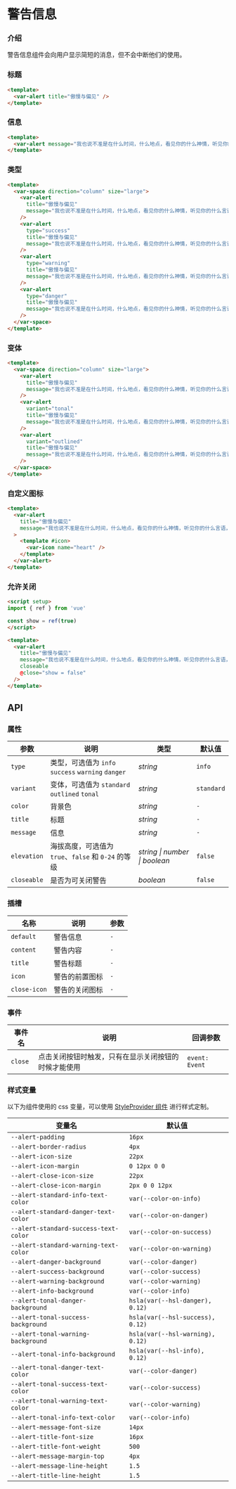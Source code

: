 # 警告信息

### 介绍

警告信息组件会向用户显示简短的消息，但不会中断他们的使用。

### 标题

```html
<template>
  <var-alert title="傲慢与偏见" />
</template>
```

### 信息

```html
<template>
  <var-alert message="我也说不准是在什么时间，什么地点，看见你的什么神情，听见你的什么言语，便开始爱上了你。" />
</template>
```

### 类型

```html
<template>
  <var-space direction="column" size="large">
    <var-alert 
      title="傲慢与偏见" 
      message="我也说不准是在什么时间，什么地点，看见你的什么神情，听见你的什么言语，便开始爱上了你。"
    />
    <var-alert 
      type="success"
      title="傲慢与偏见" 
      message="我也说不准是在什么时间，什么地点，看见你的什么神情，听见你的什么言语，便开始爱上了你。"
    />
    <var-alert 
      type="warning"
      title="傲慢与偏见" 
      message="我也说不准是在什么时间，什么地点，看见你的什么神情，听见你的什么言语，便开始爱上了你。"
    />
    <var-alert
      type="danger"
      title="傲慢与偏见" 
      message="我也说不准是在什么时间，什么地点，看见你的什么神情，听见你的什么言语，便开始爱上了你。"
    />
  </var-space>
</template>
```

### 变体

```html
<template>
  <var-space direction="column" size="large">
    <var-alert 
      title="傲慢与偏见" 
      message="我也说不准是在什么时间，什么地点，看见你的什么神情，听见你的什么言语，便开始爱上了你。"
    />
    <var-alert 
      variant="tonal"
      title="傲慢与偏见" 
      message="我也说不准是在什么时间，什么地点，看见你的什么神情，听见你的什么言语，便开始爱上了你。"
    />
    <var-alert 
      variant="outlined"
      title="傲慢与偏见" 
      message="我也说不准是在什么时间，什么地点，看见你的什么神情，听见你的什么言语，便开始爱上了你。"
    />
  </var-space>
</template>
```

### 自定义图标

```html
<template>
  <var-alert 
    title="傲慢与偏见" 
    message="我也说不准是在什么时间，什么地点，看见你的什么神情，听见你的什么言语，便开始爱上了你。"
  >
    <template #icon>
      <var-icon name="heart" />
    </template>
  </var-alert>
</template>
```

### 允许关闭

```html
<script setup>
import { ref } from 'vue'

const show = ref(true)
</script>

<template>
  <var-alert 
    title="傲慢与偏见" 
    message="我也说不准是在什么时间，什么地点，看见你的什么神情，听见你的什么言语，便开始爱上了你。"
    closeable
    @close="show = false"
  />
</template>
```

## API

### 属性

| 参数          | 说明 | 类型 | 默认值 |
|-------------| ---- | ---- | ---- |
| `type`      | 类型，可选值为 `info` `success` `warning` `danger` | _string_ | `info` |
| `variant`      | 变体，可选值为 `standard` `outlined` `tonal` | _string_ | `standard` |
| `color` | 背景色 | _string_ | `-` |
| `title` | 标题 | _string_ | `-` |
| `message`  | 信息 | _string_ | `-` |
| `elevation`  | 海拔高度，可选值为 `true`、`false` 和 `0-24` 的等级  | _string \| number \| boolean_ | `false`  |
| `closeable` | 是否为可关闭警告 | _boolean_ | `false` |

### 插槽

| 名称 | 说明 | 参数 |
| ---- | ---- | ----|
| `default` | 警告信息 | `-` |
| `content` | 警告内容 | `-` |
| `title`   | 警告标题 | `-` |
| `icon` | 警告的前置图标 | `-` |
| `close-icon`   | 警告的关闭图标 | `-` |

### 事件

| 事件名 | 说明 | 回调参数 |
| ---- | ---- | ---- |
| `close` | 点击关闭按钮时触发，只有在显示关闭按钮的时候才能使用 | `event: Event`  |

### 样式变量

以下为组件使用的 css 变量，可以使用 [StyleProvider 组件](#/zh-CN/style-provider) 进行样式定制。

| 变量名                         | 默认值 |
|-----------------------------  | ---   |
| `--alert-padding` | `16px` |
| `--alert-border-radius` | `4px` |
| `--alert-icon-size` | `22px` |
| `--alert-icon-margin` | `0 12px 0 0` |
| `--alert-close-icon-size` | `22px` |
| `--alert-close-icon-margin` | `2px 0 0 12px` |
| `--alert-standard-info-text-color` | `var(--color-on-info)` |
| `--alert-standard-danger-text-color` | `var(--color-on-danger)` |
| `--alert-standard-success-text-color` | `var(--color-on-success)` |
| `--alert-standard-warning-text-color` | `var(--color-on-warning)` |
| `--alert-danger-background` | `var(--color-danger)` |
| `--alert-success-background` | `var(--color-success)` |
| `--alert-warning-background` | `var(--color-warning)` |
| `--alert-info-background` | `var(--color-info)` |
| `--alert-tonal-danger-background` | `hsla(var(--hsl-danger), 0.12)` |
| `--alert-tonal-success-background` | `hsla(var(--hsl-success), 0.12)` |
| `--alert-tonal-warning-background` | `hsla(var(--hsl-warning), 0.12)` |
| `--alert-tonal-info-background` | `hsla(var(--hsl-info), 0.12)` |
| `--alert-tonal-danger-text-color` | `var(--color-danger)` |
| `--alert-tonal-success-text-color` | `var(--color-success)` |
| `--alert-tonal-warning-text-color` | `var(--color-warning)` |
| `--alert-tonal-info-text-color` | `var(--color-info)` |
| `--alert-message-font-size` | `14px` |
| `--alert-title-font-size` | `16px` |
| `--alert-title-font-weight` | `500` |
| `--alert-message-margin-top` | `4px` |
| `--alert-message-line-height` | `1.5` |
| `--alert-title-line-height` | `1.5` |
